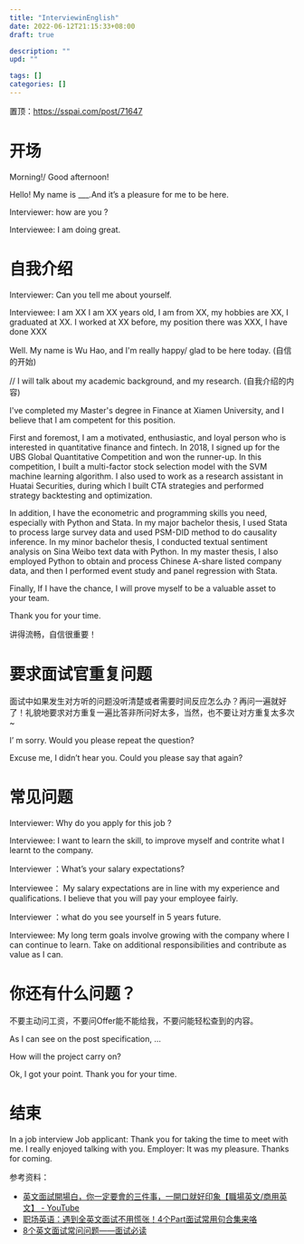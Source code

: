 ```yaml
---
title: "InterviewinEnglish"
date: 2022-06-12T21:15:33+08:00
draft: true

description: ""
upd: ""

tags: []
categories: []
---
```


<!--more-->

置顶：https://sspai.com/post/71647

# 开场

Morning!/ Good afternoon!

Hello! My name is ___.And it’s a pleasure for me to be here.




Interviewer: how are you ?

Interviewee: I am doing great.


# 自我介绍

Interviewer: Can you tell me about yourself.

Interviewee: I am XX I am XX years old, I am from XX, my hobbies are XX, I graduated at XX. I worked at XX before, my position there was XXX, I have done XXX

Well. My name is Wu Hao, and I'm really happy/ glad to be here today. (自信的开始)

// I will talk about my academic background, and my research. (自我介绍的内容)

I've  completed my Master's degree in Finance at Xiamen University, and I believe that I am competent for this position.

First and foremost, I am a motivated, enthusiastic, and loyal person who is interested in quantitative finance and fintech. In 2018, I signed up for the UBS Global Quantitative Competition and won the runner-up. In this competition, I built a multi-factor stock selection model with the SVM machine learning algorithm. I also used to work as a research assistant in Huatai Securities, during which I built CTA strategies and performed strategy backtesting and optimization.

In addition, I have the econometric and programming skills you need, especially with Python and Stata. In my major bachelor thesis, I used Stata to process large survey data and used PSM-DID method to do causality inference. In my minor bachelor thesis, I conducted textual sentiment analysis on Sina Weibo text data with Python. In my master thesis,  I also employed Python to obtain and process Chinese A-share listed company data, and then I performed event study and panel regression with Stata.

Finally, If I have the chance, I will prove myself to be a valuable asset to your team.

Thank you for your time.

讲得流畅，自信很重要！

# 要求面试官重复问题

面试中如果发生对方听的问题没听清楚或者需要时间反应怎么办？再问一遍就好了！礼貌地要求对方重复一遍比答非所问好太多，当然，也不要让对方重复太多次~

I’ m sorry. Would you please repeat the question?

Excuse me, I didn’t hear you. Could you please say that again?

# 常见问题

Interviewer: Why do you apply for this job ?

Interviewee: I want to learn the skill, to improve myself and contrite what I learnt to the company.

Interviewer ：What’s your salary expectations?

Interviewee： My salary expectations are in line with my experience and qualifications. I believe that you will pay your employee fairly.

Interviewer ：what do you see yourself in 5 years future.

Interviewee: My long term goals involve growing with the company where I can continue to learn. Take on additional responsibilities and contribute as value as I can.


# 你还有什么问题？

不要主动问工资，不要问Offer能不能给我，不要问能轻松查到的内容。

As I can see on the post specification, ...

How will the project carry on?

Ok, I got your point. Thank you for your time.


# 结束

In a job interview
Job applicant:      Thank you for taking the time to meet with me. I really enjoyed talking with you.
Employer:            It was my pleasure. Thanks for coming.


参考资料：
- [英文面試開場白，你一定要會的三件事，一開口就好印象【職場英文/商用英文】 - YouTube](https://www.youtube.com/watch?v=n46OoHcrrHU)
- [职场英语：遇到全英文面试不用慌张！4个Part面试常用句合集来咯](https://zhuanlan.zhihu.com/p/191424176)
- [8个英文面试常问问题——面试必读](https://zhuanlan.zhihu.com/p/37488508)